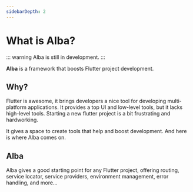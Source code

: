 ```yaml
---
sidebarDepth: 2
---
```


# What is Alba?

::: warning
Alba is still in development.
:::

**Alba** is a framework that boosts Flutter project development.

## Why?

Flutter is awesome, it brings developers a nice tool for developing multi-platform applications.
It provides a top UI and low-level tools, but it lacks high-level tools.
Starting a new flutter project is a bit frustrating and hardworking.

It gives a space to create tools that help and boost development. And here is where Alba comes on.

## Alba

Alba gives a good starting point for any Flutter project, offering routing, service locator,
service providers, environment management, error handling, and more...
